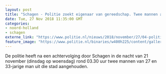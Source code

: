 ```yaml
---
layout: post
title: "Schagen - Politie zoekt eigenaar van gereedschap. Twee mannen aangehouden na achtervolging"
date: Tue, 27 Nov 2018 11:35:00 GMT
categories: 
- noord-holland 
- schagen 
externe_link: "https://www.politie.nl/nieuws/2018/november/27/04-politie-zoekt-eigenaar-van-gereedschap-twee-mannen-aangehouden-na-achtervolging.html"
feature_image: "https://www.politie.nl/binaries/w400h225/content/gallery/politie/nieuws/2018/november/04-nh/20181126_161658-111002.jpg"
---
```


De politie heeft  na een achtervolging door Schagen in de nacht van 21 november (dinsdag op woensdag) rond 03.30 uur twee mannen van 27 en 33-jarige man uit die stad aangehouden.
